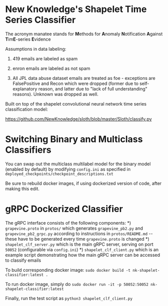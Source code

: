 # New Knowledge's Shapelet Time Series Classifier

The acronym manatee stands for **M**ethods for **A**nomaly **N**otification **A**gainst **T**im**E**-series **E**vidence

Assumptions in data labeling:

1. 419 emails are labeled as spam

2. enron emails are labeled as not spam

3. All JPL data abuse dataset emails are treated as foe - exceptions are FalsePositive and Recon which were dropped (former due to self-explanatory reason, and latter due to "lack of full understanding" reasons). Unknown was dropped as well.

Built on top of the shapelet convolutional neural network time series classification model:

https://github.com/NewKnowledge/sloth/blob/master/Sloth/classify.py

# Switching Binary and Multiclass Classifiers

You can swap out the multiclass multilabel model for the binary model (enabled by default) by modifying `config.ini` as specified in `deployed_checkpoints/checkpoint_descriptions.txt`

Be sure to rebuild docker images, if using dockerized version of code, after making this edit.

# gRPC Dockerized Classifier

The gRPC interface consists of the following components:
*) `grapevine.proto` in `protos/` which generates `grapevine_pb2.py` and `grapevine_pb2_grpc.py` according to instructions in `protos/README.md` -- these have to be generated every time `grapevine.proto` is changed
*) `shapelet_clf_server.py` which is the main gRPC server, serving on port `50052` (configurable via `config.ini`)
*) `shapelet_clf_client.py` which is an example script demonstrating how the main gRPC server can be accessed to classify emails 
 
To build corresponding docker image:
`sudo docker build -t nk-shapelet-classifier:latest .`

To run docker image, simply do
`sudo docker run -it -p 50052:50052 nk-shapelet-classifier:latest`

Finally, run the test script as `python3 shapelet_clf_client.py`

